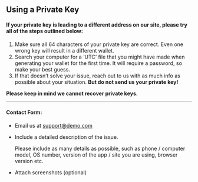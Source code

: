 ## Using a Private Key

#### If your private key is leading to a different address on our site, please try all of the steps outlined below:

1. Make sure all 64 characters of your private key are correct. Even one wrong key will result in a different wallet.
2. Search your computer for a ‘UTC’ file that you might have made when generating your wallet for the first time. It will require a password, so make your best guess.
3. If that doesn’t solve your issue, reach out to us with as much info as possible about your situation. **But do not send us your private key!**

**Please keep in mind we cannot recover private keys.**

* * *

#### Contact Form:

- Email us at support@demo.com

- <p>Include a detailed description of the issue.</p>
  <note>Please include as many details as possible, such as phone / computer model, OS number, version of the app / site you are using, browser version etc.</note>

- Attach screenshots (optional)
